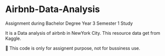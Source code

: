 # Airbnb-Data-Analysis
Assignment during Bachelor Degree Year 3 Semester 1 Study

It is a Data analysis of airbnb in NewYork City. This resource data get from Kaggle.

📙 This code is only for assignent purpose, not for bussiness use.
